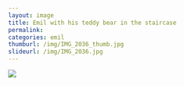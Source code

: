 ```yaml
---
layout: image
title: Emil with his teddy bear in the staircase
permalink: 
categories: emil
thumburl: /img/IMG_2036_thumb.jpg
slideurl: /img/IMG_2036.jpg 
---
```

![](/img/IMG_2036.jpg)


